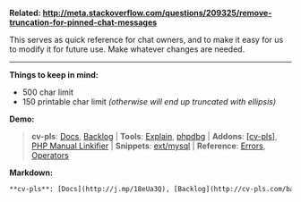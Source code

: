 **Related: http://meta.stackoverflow.com/questions/209325/remove-truncation-for-pinned-chat-messages**

This serves as quick reference for chat owners, and to make it easy for us to modify it for future use. Make whatever changes are needed.<hr>

**Things to keep in mind:**
 - 500 char limit
 - 150 printable char limit *(otherwise will end up truncated with ellipsis)*
 
**Demo:**

> **cv-pls**: [Docs](http://j.mp/18eUa3Q), [Backlog](http://cv-pls.com/backlog) | **Tools**: [Explain](http://j.mp/HImzVs), [phpdbg](http://phpdbg.com/) | **Addons**: [\[cv-pls\]](https://cv-pls.pieterhordijk.com/), [PHP Manual Linkifier](http://j.mp/1d40atb) | **Snippets**: [ext/mysql](https://gist.github.com/3881905) | **Reference**: [Errors](http://stackoverflow.com/q/12769982), [Operators](http://stackoverflow.com/q/3737139)

**Markdown:**

```markdown
**cv-pls**: [Docs](http://j.mp/18eUa3Q), [Backlog](http://cv-pls.com/backlog) | **Tools**: [Explain](http://j.mp/HImzVs), [phpdbg](http://phpdbg.com/) | **Addons**: [\[cv-pls\]](https://cv-pls.pieterhordijk.com/), [PHP Manual Linkifier](http://j.mp/1d40atb) | **Snippets**: [ext/mysql](https://gist.github.com/3881905) | **Reference**: [Errors](http://stackoverflow.com/q/12769982), [Operators](http://stackoverflow.com/q/3737139)
```
